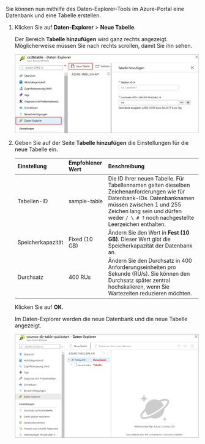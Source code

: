 Sie können nun mithilfe des Daten-Explorer-Tools im Azure-Portal eine Datenbank und eine Tabelle erstellen. 

1. Klicken Sie auf **Daten-Explorer** > **Neue Tabelle**. 
    
    Der Bereich **Tabelle hinzufügen** wird ganz rechts angezeigt. Möglicherweise müssen Sie nach rechts scrollen, damit Sie ihn sehen.

    ![Daten-Explorer im Azure-Portal](./media/cosmos-db-create-table/azure-cosmosdb-data-explorer.png)

2. Geben Sie auf der Seite **Tabelle hinzufügen** die Einstellungen für die neue Tabelle ein.

    Einstellung|Empfohlener Wert|Beschreibung
    ---|---|---
    Tabellen-ID|sample-table|Die ID Ihrer neuen Tabelle. Für Tabellennamen gelten dieselben Zeichenanforderungen wie für Datenbank-IDs. Datenbanknamen müssen zwischen 1 und 255 Zeichen lang sein und dürfen weder `/ \ # ?` noch nachgestellte Leerzeichen enthalten.
    Speicherkapazität| Fixed (10 GB)|Ändern Sie den Wert in **Fest (10 GB)**. Dieser Wert gibt die Speicherkapazität der Datenbank an.
    Durchsatz|400 RUs|Ändern Sie den Durchsatz in 400 Anforderungseinheiten pro Sekunde (RU/s). Sie können den Durchsatz später zentral hochskalieren, wenn Sie Wartezeiten reduzieren möchten.

    Klicken Sie auf **OK**.

    Im Daten-Explorer werden die neue Datenbank und die neue Tabelle angezeigt.

    ![Daten-Explorer mit der neuen Datenbank und der neuen Sammlung](./media/cosmos-db-create-table/azure-cosmos-db-new-table.png)